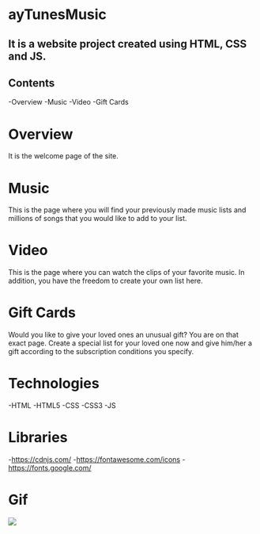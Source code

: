 <h1> ayTunesMusic </h1>

<h2>It is a website project created using HTML, CSS and JS.</h2>

<h2> Contents </h2>

-Overview
-Music
-Video
-Gift Cards

<h1>Overview</h1>

It is the welcome page of the site.

<h1>Music</h1>

This is the page where you will find your previously made music lists and millions of songs that you would like to add to your list.

<h1>Video</h1>

This is the page where you can watch the clips of your favorite music.
In addition, you have the freedom to create your own list here.

<h1>Gift Cards</h1>

Would you like to give your loved ones an unusual gift?
You are on that exact page.
Create a special list for your loved one now and give him/her a gift according to the subscription conditions you specify.

<h1>Technologies</h1>

-HTML
-HTML5
-CSS
-CSS3
-JS

<h1>Libraries</h1>

-https://cdnjs.com/
-https://fontawesome.com/icons
-https://fonts.google.com/

<h1>Gif</h1>

<img src="/img/aytunes.gif"/>
